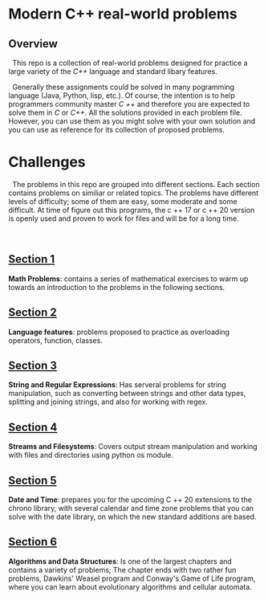 # Modern C++ real-world problems 


## Overview

&nbsp; This repo is a collection of real-world problems designed for practice a large variety of the *C++* language and standard libary features.

&nbsp; Generally these assignments could be solved in many pogramming language (Java, Python, lisp, etc.). Of course, the intention is to help programmers community master *C ++* and therefore you are expected to solve them in  *C* or *C++*. All the solutions provided in each problem file. However, you can use them as you might solve with your own solution and you can use as reference for its collection of proposed problems.

# Challenges
&nbsp; The problems in this repo are grouped into different sections. Each section contains problems on similiar or related topics. The problems have different levels of difficulty; some of them are easy, some moderate and some difficult. At time of figure out this programs, the c ++ 17 or c ++ 20 version is openly used and proven to work for files and will be for a long time.

<br>

## [**Section 1**](https://github.com/ms768/modern-c-/tree/main/Math%20problems)
**Math Problems**: contains a series of mathematical exercises to warm up towards an introduction to the problems in the following sections.

## [**Section 2**](https://github.com/ms768/modern-c-/tree/main/Language%20features)
**Language features**: problems proposed to practice as overloading operators, function, classes.

## [**Section 3**](https://github.com/ms768/modern-c-/tree/main/Strings%20and%20Regular%20Expressions)
**String and Regular Expressions**: Has serveral problems for string manipulation, such as converting between strings and other data types, splitting and joining strings, and also for working with regex.

## [**Section 4**](https://github.com/ms768/modern-c-/tree/main/Streams%20and%20filesystem)
**Streams and Filesystems**: Covers output stream manipulation and working with files and directories using python os module.

## [**Section 5**](https://github.com/ms768/modern-c-/tree/main/Date%20and%20Time) 
**Date and Time**: prepares you for the upcoming C ++ 20 extensions to the chrono
library, with several calendar and time zone problems that you can solve with the date
library, on which the new standard additions are based.

## [**Section 6**](https://github.com/ms768/modern-c-/tree/main/Algorithms%20and%20Data%20Structures)
**Algorithms and Data Structures**: Is one of the largest chapters and contains a
variety of problems; The chapter ends with two rather fun problems,
Dawkins' Weasel program and Conway's Game of Life program, where you can learn
about evolutionary algorithms and cellular automata.

